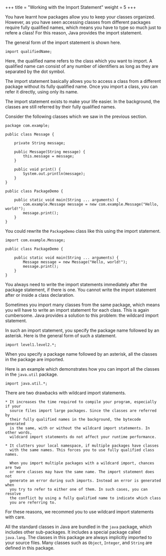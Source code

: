 +++
title = "Working with the Import Statement"
weight = 5
+++

You have learnt how packages allow you to keep your classes organized. However,
as you have seen accessing classes from different packages require fully qualified
names, which means you have to type so much just to refere a class! For this reason,
Java provides the import statement.

The general form of the import statement is shown here.
```
import qualifiedName;
```

Here, the qualified name refers to the class which you want to import. A qualified
name can consist of any number of identifiers as long as they are separated by
the dot symbol.

The import statement basically allows you to access a class from a different
package without its fully qualified name. Once you import a class, you can refer
it directly, using only its name.

The import statement exists to make your life easier. In the background, the
classes are still referred by their fully qualified names.

Consider the following classes which we saw in the previous section.
```
package com.example;

public class Message {

    private String message;
    
    public Message(String message) {
        this.message = message;
    }

    public void print() {
        System.out.println(message);
    }
}
```

```
public class PackageDemo {
    
    public static void main(String ... arguments) {
        com.example.Message message = new com.example.Message("Hello, world!");
        message.print();
    }
}
```

You could rewrite the `PackageDemo` class like this using the import statement.
```
import com.example.Message;

public class PackageDemo {
    
    public static void main(String ... arguments) {
        Message message = new Message("Hello, world!");
        message.print();
    }
}
```

You always need to write the import statements immediately after the package
statement, if there is one. You cannot write the import statement after or
inside a class declaration.

Sometimes you import many classes from the same package, which means you will
have to write an import statement for each class. This is again cumbersome.
Java provides a solution to this problem: the wildcard import statement.

In such an import statement, you specify the package name followed by an asterisk.
Here is the general form of such a statement.
```
import level1.level2.*;
```

When you specify a package name followed by an asterisk, all the classes in
the package are imported.

Here is an example which demonstrates how you can import all the classes in
the `java.util` package.
```
import java.util.*;
```

There are two drawbacks with wildcard import statements.
    
    * It increases the time required to compile your program, especially if your
      source files import large packages. Since the classes are referred by
      their fully qualified names in the background, the bytecode generated
      is the same, with or without the wildcard import statements. In other words,
      wildcard import statements do not affect your runtime performance.
    
    * It clutters your local namespace, if multiple packages have classes
      with the same names. This forces you to use fully qualified class names.
      
      When you import multiple packages with a wildcard import, chances are two
      or more classes may have the same name. The import statement does not
      generate an error during such imports. Instead an error is generated when
      you try to refer to either one of them. In such cases, you can resolve
      the conflict by using a fully qualified name to indicate which class
      you are referring to.
      
For these reasons, we recommed you to use wildcard import statements with care.

All the standard classes in Java are bundled in the `java` package, which includes
other sub-packages. It includes a special package called `java.lang`. The classes
in this package are always implicitly imported to your source files. Many classes
such as `Object`, `Integer`, and `String` are defined in this package.